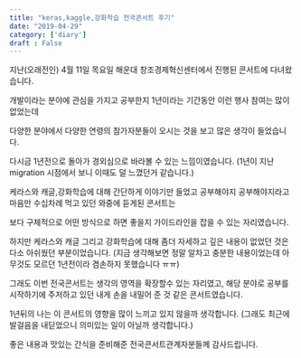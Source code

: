 ```yaml
---
title: "keras,kaggle,강화학습 전국콘서트 후기"
date: "2019-04-29"
category: ['diary']
draft : False
---
```




지난(오래전인) 4월 11일 목요일 해운대 창조경제혁신센터에서 진행된 콘서트에 다녀왔습니다.

개발이라는 분야에 관심을 가지고 공부한지 1년이라는 기간동안 이런 행사 참여는 많이 없었는데

다양한 분야에서 다양한 연령의 참가자분들이 오시는 것을 보고 많은 생각이 들었습니다.

다시금 1년전으로 돌아가 경외심으로 바라볼 수 있는 느낌이였습니다.
(1년이 지난 migration 시점에서 보니 이때도 덜 느꼈던거 같습니다.)

케라스와 캐글,강화학습에 대해 간단하게 이야기만 들었고 공부해야지 공부해야지라고 마음만 수십차례 먹고 있던 와중에 듣게된 콘서트는


보다 구체적으로 어떤 방식으로 하면 좋을지 가이드라인을 잡을 수 있는 자리였습니다.

하지만 케라스와 캐글 그리고 강화학습에 대해 좀더 자세하고 깊은 내용이 없었던 것은 다소 아쉬웠던 부분이었습니다.
(지금 생각해보면 정말 알차고 충분한 내용이었는데 아무것도 모르던 1년전이라 겸손하지 못했습니다 ㅠㅠ)

그래도 이번 전국콘서트는 생각의 영역을 확장할수 있는 자리였고, 해당 분야로 공부를 시작하기에
주저하고 있던 내게 손을 내밀어 준 것 같은 콘서트였습니다.

1년뒤의 나는 이 콘서트의 영향을 많이 느끼고 있지 않을까 생각합니다.
(그래도 최근에 발걸음을 내딛었으니 의미있는 일이 아닐까 생각합니다.)

좋은 내용과 맛있는 간식을 준비해준 전국콘서트관계자분들께 감사드립니다.